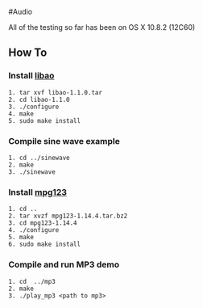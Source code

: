 #Audio

All of the testing so far has been on OS X 10.8.2 (12C60)
 

## How To

### Install [libao](http://www.xiph.org/ao/doc/)

    1. tar xvf libao-1.1.0.tar
    2. cd libao-1.1.0
    3. ./configure
    4. make
    5. sudo make install

### Compile sine wave example 
    1. cd ../sinewave
    2. make
    3. ./sinewave

### Install [mpg123](http://www.mpg123.de/api)
	1. cd ..
	2. tar xvzf mpg123-1.14.4.tar.bz2
	3. cd mpg123-1.14.4
	4. ./configure
	5. make
	6. sudo make install

### Compile and run MP3 demo
	1. cd  ../mp3
	2. make
	3. ./play_mp3 <path to mp3>
	
